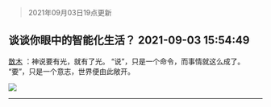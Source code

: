 > 2021年09月03日19点更新
<link rel="stylesheet" href="https://cdn.jsdelivr.net/gh/taotie6/sampleJSON@main/css/photo_show.css">


 ## 谈谈你眼中的智能化生活？ 2021-09-03 15:54:49

 [㪚木](https://www.coolapk.com/feed/29737103?shareKey=ZWFkN2NkNTA4MDlmNjEzMjA2ZWE~) ：神说要有光，就有了光。
“说”，只是一个命令，而事情就这么成了。
“要”，只是一个意志，世界便由此敞开。 

<div class="album">
<img class="img-item" src="http://image.coolapk.com/feed/2019/0427/10/1081091_1556330659_0469@380x301.gif" />
</div>

 ------- 


